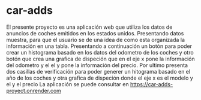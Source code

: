 # car-adds
El presente proyecto es una aplicación web que utiliza los datos de anuncios de coches emitidos en los estados unidos. Presentando datos muestra, para que el usuario se de una idea de como esta organizada la información en una tabla. Presentando a continuación un botón para poder crear un histograma basado en los datos del odometro de los coches y otro botón que crea una grafica de dispeción que en el eje x pone la información del odometro y el el y pone la información del precio. Por ultimo presenta dos casillas de verificación para poder generer un hitograma basado en el año de los coches y otra grafica de dispeción donde el eje x es el modelo y el y el precio
La aplicación se puede consultar en https://car-adds-proyect.onrender.com